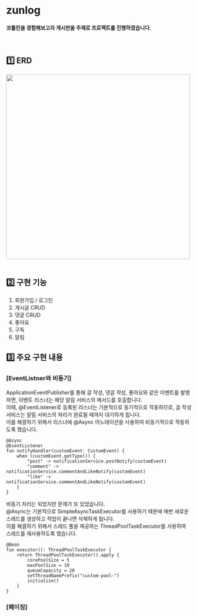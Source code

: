 # zunlog

#### 코틀린을 경험해보고자 게시판을 주제로 프로젝트를 진행하였습니다.
<br>

## 1️⃣ ERD
<img src="https://github.com/user-attachments/assets/705bfc8e-db65-4843-a31f-5f327763dabf" width="500" height="500" />
<br> <br>

## 2️⃣ 구현 기능
1. 회원가입 / 로그인
2. 게시글 CRUD
3. 댓글 CRUD
4. 좋아요
5. 구독
6. 알림
   <br>

## 3️⃣ 주요 구현 내용
### [EventListner와 비동기]

ApplicationEventPublisher를 통해 글 작성, 댓글 작성, 좋아요와 같은 이벤트를 발행하면, 이벤트 리스너는 해당 알림 서비스의 메서드를 호출합니다.<br>
이때, @EventListener로 등록된 리스너는 기본적으로 동기적으로 작동하므로, 글 작성 서비스는 알림 서비스의 처리가 완료될 때까지 대기하게 됩니다.<br>
이를 해결하기 위해서 리스너에 @Async 어노테이션을 사용하여 비동기적으로 작동하도록 했습니다.

```
@Async
@EventListener
fun notifyHandler(customEvent: CustomEvent) {
    when (customEvent.getType()) {
        "post" -> notificationService.postNotify(customEvent)
        "comment" -> notificationService.commentAndLikeNotify(customEvent)
        "like" -> notificationService.commentAndLikeNotify(customEvent)
    }
}
```

비동기 처리는 되었지만 문제가 또 있었습니다.<br>
@Async는 기본적으로 SimpleAsyncTaskExecutor를 사용하기 때문에 매번 새로운 스레드를 생성하고 작업이 끝나면 삭제하게 됩니다.<br>
이를 해결하기 위해서 스레드 풀을 제공하는 ThreadPoolTaskExecutor를 사용하여 스레드를 재사용하도록 했습니다.

```
@Bean
fun executor(): ThreadPoolTaskExecutor {
    return ThreadPoolTaskExecutor().apply {
        corePoolSize = 5
        maxPoolSize = 10
        queueCapacity = 20
        setThreadNamePrefix("custom-pool-")
        initialize()
    }
}
```

### [페이징]

